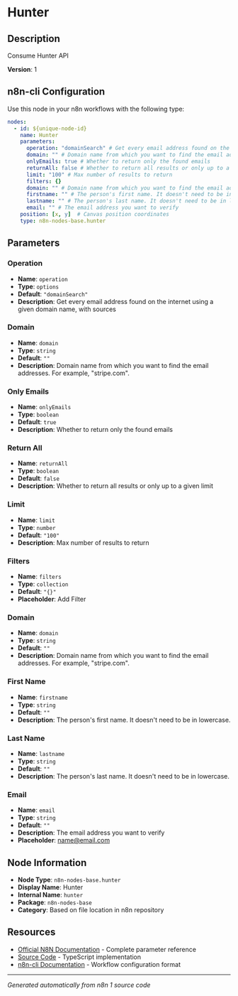 # Hunter

## Description

Consume Hunter API

**Version**: 1

## n8n-cli Configuration

Use this node in your n8n workflows with the following type:

```yaml
nodes:
  - id: ${unique-node-id}
    name: Hunter
    parameters:
      operation: "domainSearch" # Get every email address found on the internet using a given domain name, with sources
      domain: "" # Domain name from which you want to find the email addresses. For example, "stripe.com".
      onlyEmails: true # Whether to return only the found emails
      returnAll: false # Whether to return all results or only up to a given limit
      limit: "100" # Max number of results to return
      filters: {}
      domain: "" # Domain name from which you want to find the email addresses. For example, "stripe.com".
      firstname: "" # The person's first name. It doesn't need to be in lowercase.
      lastname: "" # The person's last name. It doesn't need to be in lowercase.
      email: "" # The email address you want to verify
    position: [x, y]  # Canvas position coordinates
    type: n8n-nodes-base.hunter
```

## Parameters

### Operation

- **Name**: `operation`
- **Type**: `options`
- **Default**: `"domainSearch"`
- **Description**: Get every email address found on the internet using a given domain name, with sources

### Domain

- **Name**: `domain`
- **Type**: `string`
- **Default**: `""`
- **Description**: Domain name from which you want to find the email addresses. For example, "stripe.com".

### Only Emails

- **Name**: `onlyEmails`
- **Type**: `boolean`
- **Default**: `true`
- **Description**: Whether to return only the found emails

### Return All

- **Name**: `returnAll`
- **Type**: `boolean`
- **Default**: `false`
- **Description**: Whether to return all results or only up to a given limit

### Limit

- **Name**: `limit`
- **Type**: `number`
- **Default**: `"100"`
- **Description**: Max number of results to return

### Filters

- **Name**: `filters`
- **Type**: `collection`
- **Default**: `"{}"`
- **Placeholder**: Add Filter

### Domain

- **Name**: `domain`
- **Type**: `string`
- **Default**: `""`
- **Description**: Domain name from which you want to find the email addresses. For example, "stripe.com".

### First Name

- **Name**: `firstname`
- **Type**: `string`
- **Default**: `""`
- **Description**: The person's first name. It doesn't need to be in lowercase.

### Last Name

- **Name**: `lastname`
- **Type**: `string`
- **Default**: `""`
- **Description**: The person's last name. It doesn't need to be in lowercase.

### Email

- **Name**: `email`
- **Type**: `string`
- **Default**: `""`
- **Description**: The email address you want to verify
- **Placeholder**: name@email.com


## Node Information

- **Node Type**: `n8n-nodes-base.hunter`
- **Display Name**: Hunter
- **Internal Name**: `hunter`
- **Package**: `n8n-nodes-base`
- **Category**: Based on file location in n8n repository

## Resources

- [Official N8N Documentation](https://docs.n8n.io/integrations/builtin/app-nodes/n8n-nodes-base.hunter/) - Complete parameter reference
- [Source Code](https://github.com/n8n-io/n8n/blob/master/packages/nodes-base/nodes/Hunter/Hunter.node.ts) - TypeScript implementation
- [n8n-cli Documentation](https://github.com/edenreich/n8n-cli) - Workflow configuration format

---
*Generated automatically from n8n 1 source code*
